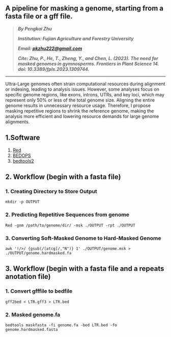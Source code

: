 ## A pipeline for masking a genome, starting from a fasta file or a gff file.

> ***By Pengkai Zhu***
> 
> ***Institution: Fujian Agriculture and Forestry University***
> 
>  ***Email: pkzhu222@gmail.com***
> 
>  ***Cite: Zhu, P., He, T., Zheng, Y., and Chen, L. (2023). The need for masked genomes in gymnosperms. Frontiers in Plant Science 14. doi: 10.3389/fpls.2023.1309744.***
>  
>


------

Ultra-Large genomes often strain computational resources during alignment or indexing, leading to analysis issues. However, some analyses focus on specific genome regions, like exons, introns, UTRs, and key loci, which may represent only 50% or less of the total genome size. Aligning the entire genome results in unnecessary resource usage. Therefore, I propose masking repetitive regions to shrink the reference genome, making the analysis more efficient and lowering resource demands for large genome alignments.
## 1.Software
1. [Red](https://anaconda.org/bioconda/red/files)
2. [BEDOPS](https://bedops.readthedocs.io/en/latest/index.html)
3. [bedtools2](https://github.com/arq5x/bedtools2)

## 2. Workflow (begin with a fasta file)
### 1. Creating Directory to Store Output
```
mkdir -p OUTPUT
```
### 2. Predicting Repetitive Sequences from genome
```
Red -gnm /path/to/genome/dir/ -msk ./OUTPUT -rpt ./OUTPUT
```
### 3. Converting Soft-Masked Genome to Hard-Masked Genome
```
awk '!/>/ {gsub(/[atcg]/,"N")} 1' ./OUTPUT/genome.msk > ./OUTPUT/genome.hardmasked.fa
```

## 3. Workflow (begin with a fasta file and a repeats anotation file)
### 1. Convert gfffile to bedfile
```
gff2bed < LTR.gff3 > LTR.bed
```
### 2. Masked genome.fa
```
bedtools maskfasta -fi genome.fa -bed LTR.bed -fo genome.hardmasked.fasta
```
